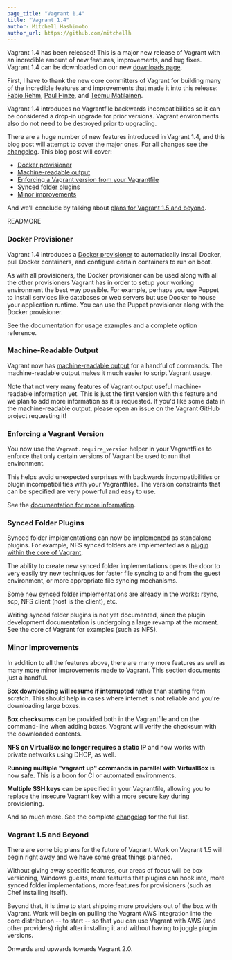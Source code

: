 ```yaml
---
page_title: "Vagrant 1.4"
title: "Vagrant 1.4"
author: Mitchell Hashimoto
author_url: https://github.com/mitchellh
---
```


Vagrant 1.4 has been released! This is a major new release of Vagrant
with an incredible amount of new features, improvements, and bug fixes.
Vagrant 1.4 can be downloaded on our new
[downloads page](/downloads.html).

First, I have to thank the new core committers of Vagrant for building
many of the incredible features and improvements that made it into this release:
[Fabio Rehm](https://github.com/fgrehm),
[Paul Hinze](https://github.com/phinze),
and [Teemu Matilainen](https://github.com/tmatilai).

Vagrant 1.4 introduces no Vagrantfile backwards incompatibilities so
it can be considered a drop-in upgrade for prior versions. Vagrant environments
also do not need to be destroyed prior to upgrading.

There are a huge number of new features introduced in Vagrant 1.4,
and this blog post will attempt to cover the major ones. For all changes
see the [changelog](https://github.com/mitchellh/vagrant/blob/v1.4.0/CHANGELOG.md).
This blog post will cover:

* [Docker provisioner](/blog/vagrant-1-4.html#docker)
* [Machine-readable output](/blog/vagrant-1-4.html#machine-readable)
* [Enforcing a Vagrant version from your Vagrantfile](/blog/vagrant-1-4.html#vagrant-version)
* [Synced folder plugins](/blog/vagrant-1-4.html#synced-folder-plugins)
* [Minor improvements](/blog/vagrant-1-4.html#minor-improvements)

And we'll conclude by talking about
[plans for Vagrant 1.5 and beyond](/blog/vagrant-1-4.html#vagrant-1-5).

READMORE

<a id="docker"></a>
### Docker Provisioner

Vagrant 1.4 introduces a [Docker provisioner](https://docs.vagrantup.com/v2/provisioning/docker.html)
to automatically install Docker, pull Docker containers, and configure
certain containers to run on boot.

As with all provisioners, the Docker provisioner can be used along with
all the other provisioners Vagrant has in order to setup your working
environment the best way possible. For example, perhaps you use Puppet to
install services like databases or web servers but use Docker to house
your application runtime. You can use the Puppet provisioner along
with the Docker provisioner.

See the documentation for usage examples and a complete option reference.

<a id="machine-readable"></a>
### Machine-Readable Output

Vagrant now has [machine-readable output](https://docs.vagrantup.com/v2/cli/machine-readable.html) for a handful of commands. The machine-readable output makes it much
easier to script Vagrant usage.

Note that not very many features of Vagrant output useful machine-readable
information yet. This is just the first version with this feature and we
plan to add more information as it is requested. If you'd like some
data in the machine-readable output, please open an issue on the
Vagrant GitHub project requesting it!

<a id="vagrant-version"></a>
### Enforcing a Vagrant Version

You now use the `Vagrant.require_version` helper in your Vagrantfiles
to enforce that only certain versions of Vagrant be used to run that
environment.

This helps avoid unexpected surprises with backwards incompatibilities
or plugin incompatibilities with your Vagrantfiles. The version
constraints that can be specified are very powerful and easy to use.

See the [documentation for more information](https://docs.vagrantup.com/v2/vagrantfile/vagrant_version.html).

<a id="synced-folder-plugins"></a>
### Synced Folder Plugins

Synced folder implementations can now be implemented as standalone
plugins. For example, NFS synced folders are implemented as a
[plugin within the core of Vagrant](https://github.com/mitchellh/vagrant/tree/master/plugins/synced_folders).

The ability to create new synced folder implementations opens the
door to very easily try new techniques for faster file syncing
to and from the guest environment, or more appropriate file syncing
mechanisms.

Some new synced folder implementations are already in the works:
rsync, scp, NFS client (host is the client), etc.

Writing synced folder plugins is not yet documented, since the plugin
development documentation is undergoing a large revamp at the moment.
See the core of Vagrant for examples (such as NFS).

<a id="minor-improvements"></a>
### Minor Improvements

In addition to all the features above, there are many more features
as well as many more minor improvements made to Vagrant. This section
documents just a handful.

**Box downloading will resume if interrupted** rather than starting
from scratch. This should help in cases where internet is not reliable
and you're downloading large boxes.

**Box checksums** can be provided both in the Vagrantfile and on the
command-line when adding boxes. Vagrant will verify the checksum with the
downloaded contents.

**NFS on VirtualBox no longer requires a static IP** and now works
with private networks using DHCP, as well.

**Running multiple "vagrant up" commands in parallel with VirtualBox**
is now safe. This is a boon for CI or automated environments.

**Multiple SSH keys** can be specified in your Vagrantfile, allowing
you to replace the insecure Vagrant key with a more secure key during
provisioning.

And so much more. See the complete
[changelog](https://github.com/mitchellh/vagrant/blob/v1.4.0/CHANGELOG.md)
for the full list.

<a id="vagrant-1-5"></a>
### Vagrant 1.5 and Beyond

There are some big plans for the future of Vagrant. Work on Vagrant 1.5
will begin right away and we have some great things planned.

Without giving away specific features, our areas of focus will be
box versioning, Windows guests, more features that plugins can hook into,
more synced folder implementations, more features for provisioners (such
as Chef installing itself).

Beyond that, it is time to start shipping more providers out of the
box with Vagrant. Work will begin on pulling the Vagrant AWS integration
into the core distribution -- to start -- so that you can use Vagrant with
AWS (and other providers) right after installing it and without having
to juggle plugin versions.

Onwards and upwards towards Vagrant 2.0.
